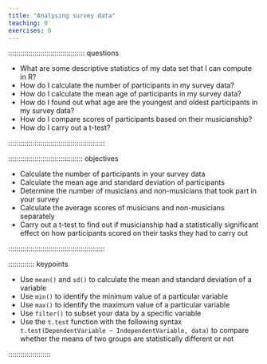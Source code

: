 ```yaml
---
title: "Analysing survey data"
teaching: 0
exercises: 0
---
```


:::::::::::::::::::::::::::::::::::::: questions 

- What are some descriptive statistics of my data set that I can compute in R?
- How do I calculate the number of participants in my survey data?
- How do I calculate the mean age of participants in my survey data?
- How do I found out what age are the youngest and oldest participants in my survey data?
- How do I compare scores of participants based on their musicianship?
- How do I carry out a t-test? 

::::::::::::::::::::::::::::::::::::::::::::::::

::::::::::::::::::::::::::::::::::::: objectives

- Calculate the number of participants in your survey data
- Calculate the mean age and standard deviation of participants
- Determine the number of musicians and non-musicians that took part in your survey
- Calculate the average scores  of musicians and non-musicians separately 
- Carry out a t-test to find out if musicianship had a statistically significant effect on how participants scored on their tasks they had to carry out 

::::::::::::::::::::::::::::::::::::::::::::::::

::::::::::::: keypoints

- Use `mean()` and `sd()` to calculate the mean and standard deviation of a variable
- Use `min()` to identify the minimum value of a particular variable
- Use `max()` to identify the maximum value of a particular variable
- Use `filter()` to subset your data by a specific variable
- Use the `t.test` function with the following syntax `t.test(DependentVariable ~ IndependentVariable, data)` to compare whether the means of two groups are statistically different or not 

:::::::::::::::::::::
